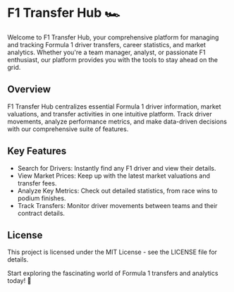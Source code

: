 # F1 Transfer Hub 🏎️

Welcome to F1 Transfer Hub, your comprehensive platform for managing and tracking Formula 1 driver transfers, career statistics, and market analytics. Whether you're a team manager, analyst, or passionate F1 enthusiast, our platform provides you with the tools to stay ahead on the grid.

## Overview

F1 Transfer Hub centralizes essential Formula 1 driver information, market valuations, and transfer activities in one intuitive platform. Track driver movements, analyze performance metrics, and make data-driven decisions with our comprehensive suite of features.

## Key Features
* Search for Drivers: Instantly find any F1 driver and view their details.
* View Market Prices: Keep up with the latest market valuations and transfer fees.
* Analyze Key Metrics: Check out detailed statistics, from race wins to podium finishes.
* Track Transfers: Monitor driver movements between teams and their contract details.

## License

This project is licensed under the MIT License - see the LICENSE file for details.

Start exploring the fascinating world of Formula 1 transfers and analytics today! 🚦